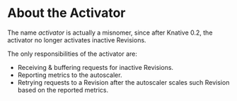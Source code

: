 # About the Activator

The name _activator_ is actually a misnomer, since after Knative 0.2, the
activator no longer activates inactive Revisions.

The only responsibilities of the activator are:

- Receiving & buffering requests for inactive Revisions.
- Reporting metrics to the autoscaler.
- Retrying requests to a Revision after the autoscaler scales such Revision
  based on the reported metrics.
